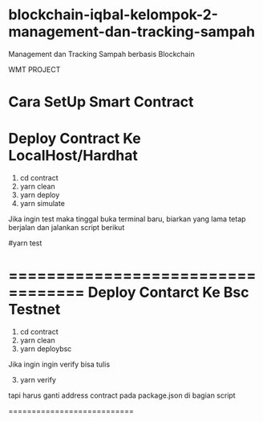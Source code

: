 # blockchain-iqbal-kelompok-2-management-dan-tracking-sampah
Management dan Tracking Sampah berbasis Blockchain

WMT PROJECT


Cara SetUp Smart Contract
==================================
Deploy Contract Ke LocalHost/Hardhat
==================================

1. cd contract
2. yarn clean 
3. yarn deploy
4. yarn simulate 

Jika ingin test maka tinggal buka terminal baru, biarkan yang lama tetap berjalan dan jalankan script berikut

#yarn test

==================================
Deploy Contarct Ke Bsc Testnet
==================================

1. cd contract
2. yarn clean 
3. yarn deploybsc

Jika ingin ingin verify bisa tulis

3. yarn verify

tapi harus ganti address contract pada package.json di bagian script

===========================





